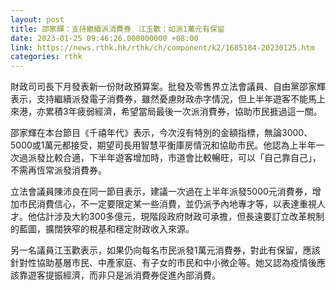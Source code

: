 ```yaml
---
layout: post
title: 邵家輝：支持繼續派消費券　江玉歡：如派1萬元有保留
date: 2023-01-25 09:46:26.000000000 +08:00
link: https://news.rthk.hk/rthk/ch/component/k2/1685184-20230125.htm
categories: rthk
---
```


財政司司長下月發表新一份財政預算案。批發及零售界立法會議員、自由黨邵家輝表示，支持繼續派發電子消費券，雖然憂慮財政赤字情況，但上半年遊客不能馬上來港，亦累積3年疲弱經濟，希望當局最後一次派消費券，協助市民捱過這一關。

邵家輝在本台節目《千禧年代》表示，今次沒有特別的金額指標，無論3000、5000或1萬元都接受，期望司長用智慧平衡庫房情況和協助市民。他認為上半年一次過派發比較合適，下半年遊客增加時，市道會比較暢旺，可以「自己靠自己」，不需再恆常派發消費券。

立法會議員陳沛良在同一節目表示，建議一次過在上半年派發5000元消費券，增加市民消費信心，不一定要限定某一些消費，並仍派予內地專才等，以表達重視人才。他估計涉及大約300多億元，現階段政府財政可承擔，但長遠要訂立改革稅制的藍圖，擴闊狹窄的稅基和穩定財政收入來源。

另一名議員江玉歡表示，如果仍向每名市民派發1萬元消費券，對此有保留，應該針對性協助基層市民、中產家庭、有子女的市民和中小微企等。她又認為疫情後應該靠遊客提振經濟，而非只是派消費券促進內部消費。
